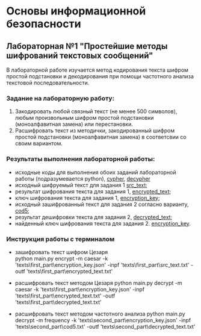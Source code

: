 # Основы информационной безопасности

## Лабораторная №1 "Простейшие методы шифрований текстовых сообщений"

В лабораторной работе изучается метод кодирования текста шифром простой подстановки и декодирования при помощи частотного анализа 
текстовой последовательности. 

### Задание на лабораторную работу:
1. Закодировать любой связный текст (не менее 500 символов), любым произвольным шифром простой подстановки (моноалфавитная замена) или перестановки. 
2. Расшифровать текст из методички, закодированный шифром простой подстановки (моноалфавитная замена) в соответсвии со своим вариантом.

### Результаты выполнения лабораторной работы:

- исходные коды для выполнения обоих заданий лабораторной работы (подразумевается python), [cypher](modules\cypher.py),
    [decypher](modules\decypher.py)
- исходный шифруемый текст для задания 1 [src_text](texts\first_part\src_text.txt);
- результат шифрования текста для задания 1, [encrypted_text](texts\first_part\encrypted_text.txt);
- ключ шифрования текста для задания 1, [encryption_key](texts\first_part\encryption_key.json);
- исходный зашифрованный текст для задания 2 согласно варианту, [cod5](texts\second_part\cod5.txt);
- результат дешифровки текста для задания 2, [decrypted_text](texts\second_part\decrypted_text.txt);
- найденный ключ шифрования текста для задания 2. [encryption_key](texts\second_part\encryption_key.json).

### Инструкция работы с терминалом

- зашифровать текст шифром Цезаря              
    python main.py encrypt -m caesar -k 'texts\first_part\encryption_key.json' -inpf 'texts\first_part\src_text.txt' -outf 'texts\first_part\encrypted_text.txt'

- расшифровать текст методом Цезаря
    python main.py decrypt -m caesar -k 'texts\first_part\encryption_key.json' -inpf 'texts\first_part\encrypted_text.txt' -outf 'texts\first_part\decrypted_text.txt' 

- расшифровать текст методом частотного анализа
    python main.py decrypt -m frequency -k 'texts\second_part\encryption_key.json' -inpf 'texts\second_part\cod5.txt' -outf 'texts\second_part\decrypted_text.txt'



